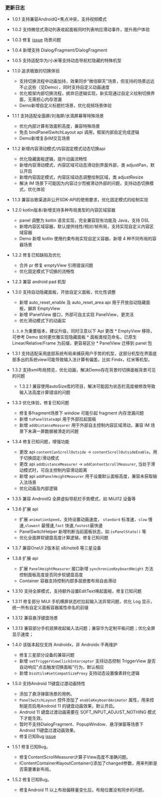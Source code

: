 ### 更新日志

* 1.0.1 支持兼容AndroidQ+焦点冲突，支持视频模式
* 1.0.2 支持微信式滑动列表收起面板同时列表响应滑动事件，提升用户体验
* 1.0.3 修复 [issue](https://github.com/YummyLau/PanelSwitchHelper/issues/10) 场景问题
* 1.0.4 新增支持 Dialog/Fragment/DialogFragment
* 1.0.5 支持适配华为/小米等支持动态导航栏隐藏的特殊机型
* 1.1.0 追求极致的切换体验
	* 支持切换流程中动画加持，效果同步“微信聊天”场景，但支持的场景远远不止这些（见Demo），同时支持自定义动画速度
	* 优化框架内部切换流程，摈弃旧逻辑实现，新实现通过自定义绘制切换界面，无需担心内存泄漏
	* Demo新增自定义标题栏场景，优化视频场景体验
* 1.1.1 支持适配全面屏/刘海屏/水滴屏幕等特殊场景
	* 优化内部计算有效面积高度，兼容特殊场景
	* 免去 bindPanelSwitchLayout api 调用，框架内部自定完成逻辑
	* Demo新增复杂IM交互场景
* 1.1.2 新增内容滑动模式/内容固定模式动态切换api
	* 优化隐藏面板逻辑，提升动画流畅性
	* 新增内容滑动模式，内容区域可动态滑动到界面外部，类 adjustPan，默认开启
	* 新增内容固定模式，内容区域动态调整绘制区域，类 adjustResize
	* 解决 IM 场景下可能因为内容过少而被滑动外部的问题，支持动态切换模式，优化体验
* 1.1.3 兼容谷歌渠道非公开SDK-API的使用要求，优化固定模式的绘制实现
* 1.2.0 kotlin版本/新增支持多种布局类型的内容区域容器
	* panel 调整为 kotlin 语言实现，完全兼容现有功能及 Java，支持 DSL
	* 新增内容区域容器，默认提供线性/相对/帧布局，支持实现自定义内容区域容器
	* Demo 新增 kotlin 使用约束布局实现自定义容器，新增 4 种不同布局的容器场景
* 1.2.2 修复已知缺陷及优化
    * 合并 pr 修复 emptyView 引用错误问题
    * 优化固定模式下切换的流畅性
* 1.2.3 兼容 android pad 机型
* 1.3.0 支持自动隐藏面板，开放自定义面板，优化性调整
    * 新增 auto_reset_enable 及 auto_reset_area api 用于开放自动隐藏面板，摒弃 EmptyView
    * 新增 IPanelView 接口，外部可自主实现 PanelView，更灵活
    * 优化滑动模式下的动画实

    `1.3.0` 为重要版本，建议升级，同时注意以下 Api 更改
        * EmptyView 移除，可参考 Demo 如何更优雅实现隐藏面板
        * 面板类规范命名，已原生 Linear/Relative/Frame 为前缀，更容易区分
        * PanelView 迁移到 panel 包
* 1.3.1 支持适配采用底部系统布局来捕获用户手势的机型，这部分机型在界面底部多出的系统view可能导致输入法计算有偏差。比如 Findx，红米等机型。
* 1.3.2 支持xml布局预览，优化动画，解决Demo存在背景时切换面板背景可见的问题
    * 1.3.2.1 兼容使用autoSize库的项目，解决可能因为状态栏高度被修改导致输入法高度计算错误的问题
* 1.3.3 优化体验，修复已知问题
    * 修复多fragment场景下 window 可能引起 fragment 内存泄漏问题
    * 新增 `toPanelState`api 用于外部拉起面板
    * 新增 `addDistanceMeasurer` 用于外部自主控制内容区域滑动，兼容 IM 场景下未满一屏数据被滑走的问题
* 1.3.4 修复已知问题，增强功能
    * 更改 api `contentCanScrollOutside` -> `contentScrollOutsideEnable`，用于切换固定/滑动模式
    * 更改 api `addDistanceMeasurer` -> `addContentScrollMeasurer`, 当处于滑动模式时，可自主控制内容滑动距离
    * 新增 api `addPanelHeightMeasurer` 用于设置默认面板高度，兼容未获取输入法场景
    * 优化动画及内部逻辑
* 1.3.5 兼容 AndroidQ 全屏虚拟导航栏手势模式，如 MiUI12 设备等
* 1.3.6 扩展 api
    * 扩展 `animationSpeed`，支持设置动画速度， `standard` 标准速，`slow` 慢速,`slowest` 最慢速,`fast` 快速,`fastest`最快速
    * PanelSwitchHelper 新增判断当前面板状态，如 `isPanelState()` 等
    * 优化全面屏软键盘高度计算逻辑，修复已知问题
* 1.3.7 兼容OneUI 2版本前 s8/note8 等三星设备
* 1.3.8 扩展 api
    * 扩展 `PanelHeightMeasurer` 接口新增 `synchronizeKeyboardHeight` 方法控制面板高度是否同步软键盘高度
    * Container 容器支持控制内部多层嵌套布局自由滑动
* 1.3.10 支持全屏模式，支持额外设置EditText唤起面板，修复已知问题
* 1.3.11 修复部分 MiUI 手机横屏状态栏拉起输入法异常问题，优化 Log 显示，统一所有自定义面板容器属性命名的前缀
* 1.3.12 兼容悬浮键盘场景
* 1.3.13 兼容部分手机锁屏收起输入法问题；兼容华为定制平板问题；优化全屏显示速度；
* 1.4.0 该版本起仅支持 Androidx，非 Androidx 不再维护
    * 修复三星部分设备的兼容问题
    * 新增 `setTriggerViewClickInterceptor` 支持动态控制 TriggerView 是否自动响应"点击触发切换面板"行为，默认相应
    * 新增 `DisUtils#setCompatSizeProxy` 支持动态设置像素转化逻辑
* 1.5.0 支持Android 11键盘过渡动画特性
    * 添加了悬浮弹窗场景的用例。
    * `PanelSwitchLayout` 控件添加了 `enableKeyboardAnimator` 属性，用来控制是否启用Android 11 的键盘动画效果，默认开启。
    * Android 11 键盘过渡动画需要在 SOFT_INPUT_ADJUST_NOTHING 模式下才能生效。
    * 暂时不支持DialogFragment、PopupWindow、悬浮弹窗等场景下Android 11键盘过渡动画效果。
    * 修复已知Bug [issue](https://github.com/DSAppTeam/PanelSwitchHelper/issues)
* 1.5.1 修复已知Bug。
    * 修复ContentScrollMeasurer计算子View高度不准确问题。
    * IContentContainer#layoutContainer()添加了changed参数，用来判断是否需要重新布局。
* 1.5.2 修复已知Bug。
    * 修复Android 11 以上布局偏移量变化后，布局位置没有同步的问题。
